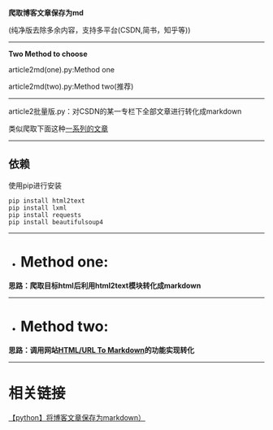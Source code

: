 **爬取博客文章保存为md**

(纯净版去除多余内容，支持多平台(CSDN,简书，知乎等))
 _________________
 

**Two Method to choose**

article2md(one).py:Method one


article2md(two).py:Method two(推荐)


---------------------------------
 
article2批量版.py：对CSDN的某一专栏下全部文章进行转化成markdown

类似爬取下面这种[一系列的文章](https://blog.csdn.net/qq_39183034/category_12164885.html)
 _________________
 
## 依赖
使用pip进行安装
```
pip install html2text
pip install lxml
pip install requests
pip install beautifulsoup4
```
 _________________
+ # Method one:


**思路：爬取目标html后利用html2text模块转化成markdown**
 _________________

+ # Method two:

**思路：调用网站[HTML/URL To Markdown](https://devtool.tech/html-md)的功能实现转化**
 _________________




# 相关链接
[【python】将博客文章保存为markdown）](https://blog.csdn.net/m0_51499090/article/details/130042463?spm=1001.2014.3001.5502)



